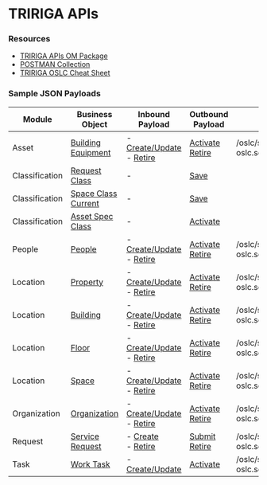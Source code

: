 # TRIRIGA APIs

### Resources

- [TRIRIGA APIs OM Package](/docs/ompackages/)
- [POSTMAN Collection](/docs/collection/)
- [TRIRIGA OSLC Cheat Sheet](/markdowns/oslccheatsheet.md)

### Sample JSON Payloads

Module | Business Object | Inbound Payload | Outbound Payload | GET url
---|---|---|---|---
Asset | [Building Equipment](/markdowns/Asset.md) | - [Create/Update](/docs/Payload_IN_Create_Asset.json) <br> - [Retire](/docs/Payload_IN_Retire_Asset.json) | [Activate](/docs/Payload_OUT_Asset.json) <br> [Retire](/docs/Payload_OUT_Asset.json) | /oslc/spq/triAPICAssetQC?oslc.select=*
Classification | [Request Class](/markdowns/RequestClass.md) | - | [Save](/docs/Payload_OUT_Save_RequestClass.json) | 
Classification | [Space Class Current](/markdowns/SpaceClass.md) | - | [Save](/docs/Payload_OUT_Save_SpaceClass.json) |
Classification | [Asset Spec Class](/markdowns/AssetSpecClass.md) | - | [Activate](/docs/Payload_OUT_AssetSpecClass.json) |
People | [People](/markdowns/People.md) | - [Create/Update](/docs/Payload_IN_Create_People.json) <br> - [Retire](/docs/Payload_IN_Retire_People.json) | [Activate](/docs/Payload_OUT_Activate_People.json) <br> [Retire](/docs/Payload_OUT_Retire_People.json) | /oslc/spq/triAPICPeopleQC?oslc.select=*
Location | [Property](/markdowns/Property.md) | - [Create/Update](/docs/Payload_IN_Create_Property.json) <br> - [Retire](/docs/Payload_IN_Retire_Property.json) | [Activate](/docs/Payload_OUT_Activate_Property.json) <br> [Retire](/docs/Payload_OUT_Retire_Property.json) | /oslc/spq/triAPICPropertyQC?oslc.select=*
Location | [Building](/markdowns/Building.md) | - [Create/Update](/docs/Payload_IN_Create_Building.json) <br> - [Retire](/docs/Payload_IN_Retire_Building.json) | [Activate](/docs/Payload_OUT_Activate_Building.json) <br> [Retire](/docs/Payload_OUT_Retire_Building.json) | /oslc/spq/triAPICBuildingQC?oslc.select=*
Location | [Floor](/markdowns/Floor.md) | - [Create/Update](/docs/Payload_IN_Create_Floor.json) <br> - [Retire](/docs/Payload_IN_Retire_Floor.json) | [Activate](/docs/Payload_OUT_Activate_Floor.json) <br> [Retire](/docs/Payload_OUT_Retire_Floor.json) | /oslc/spq/triAPICFloorQC?oslc.select=*
Location | [Space](/markdowns/Space.md) | - [Create/Update](/docs/Payload_IN_Create_Space.json) <br> - [Retire](/docs/Payload_IN_Retire_Space.json) | [Activate](/docs/Payload_OUT_Space.json) <br> [Retire](/docs/Payload_OUT_Space.json) | /oslc/spq/triAPICSpaceQC?oslc.select=*
Organization | [Organization](/markdowns/Organization.md) | - [Create/Update](/docs/Payload_IN_Create_Organization.json) <br> - [Retire](/docs/Payload_IN_Retire_Organization.json) | [Activate](/docs/Payload_OUT_Organization.json) <br> [Retire](/docs/Payload_OUT_Organization.json) | /oslc/spq/triAPICOrganizationQC?oslc.select=*
Request | [Service Request](/markdowns/ServiceRequest.md) | - [Create](/docs/Payload_IN_Create_ServiceRequest.json) <br> - [Retire](/docs/Payload_IN_Retire_ServiceRequest.json) | [Submit](/docs/Payload_OUT_Submit_ServiceRequest.json) <br> [Retire](/docs/Payload_OUT_Retire_ServiceRequest.json) | /oslc/spq/triAPICServiceRequestQC?oslc.select=*
Task | [Work Task](/markdowns/WorkTask.md) | - [Create/Update](/docs/Payload_IN_Create_WorkTask.json) | [Activate](/docs/Payload_OUT_WorkTask.json) | /oslc/spq/triAPICWorkTaskQC?oslc.select=*


